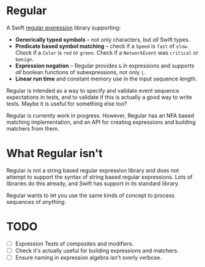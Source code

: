 # Regular

A Swift [regular expression](https://en.wikipedia.org/wiki/Regular_language) library supporting: 

* **Generically typed symbols** – not only characters, but _all_ Swift types.
* **Predicate based symbol matching** – check if a `Speed` is `fast` of `slow`. Check if a `Color` is `red` or `green`. Check if a 
`NetworkEvent` was `critical` or `benign`.
* **Expression negation** – Regular provides `&` in expressions and supports _all_ boolean functions of subexpressions, not only `|`.
* **Linear run time** and constant memory use in the input sequence length.

Regular is intended as a way to specify and validate event sequence expectations in tests, and to validate if this is actually a good way
to write tests. Maybe it is useful for something else too?

Regular is currently work in progress. However, Regular has an NFA based matching implementation, and an API for creating expressions 
and building matchers from them.

# What Regular isn't

Regular is not a string based regular expression library and does not attempt to support the syntax of string based regular expressions.
Lots of libraries do this already, and Swift has support in its standard library. 

Regular wants to let you use the same kinds of concept to process sequences of _anything_.

# TODO
- [ ] Expression Tests of composites and modifiers.
- [ ] Check it's actually useful for building expressions and matchers.
- [ ] Ensure naming in expression algebra isn't overly verbose.
